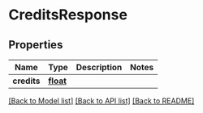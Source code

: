 # CreditsResponse

## Properties
Name | Type | Description | Notes
------------ | ------------- | ------------- | -------------
**credits** | [**float**](float.md) |  | 

[[Back to Model list]](../README.md#documentation-for-models) [[Back to API list]](../README.md#documentation-for-api-endpoints) [[Back to README]](../README.md)

